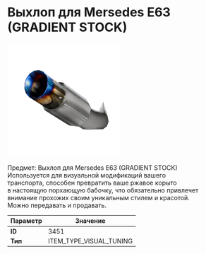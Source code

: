 # Выхлоп для Mersedes E63 (GRADIENT STOCK)

![Item Image](../img/3451.webp?raw=true)

Предмет: Выхлоп для Mersedes E63 (GRADIENT STOCK)<br>Используется для визуальной модификаций вашего<br>транспорта, способен превратить ваше ржавое корыто<br>в настоящую порхающую бабочку, что обязательно привлечет<br>внимание прохожих своим уникальным стилем и красотой.<br>Можно передавать и продавать.


| Параметр | Значение |
|----------|----------|
| **ID** | 3451 |
| **Тип** | ITEM_TYPE_VISUAL_TUNING |

